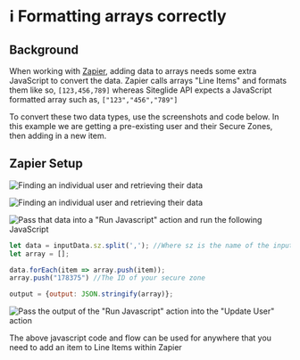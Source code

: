 # ℹ️ Formatting arrays correctly

## Background

When working with [Zapier](/developer-tools/zapier-integration.md), adding data to arrays needs some extra JavaScript to convert the data. Zapier calls arrays "Line Items" and formats them like so, `[123,456,789]` whereas Siteglide API expects a JavaScript formatted array such as, `["123","456","789"]`

To convert these two data types, use the screenshots and code below. In this example we are getting a pre-existing user and their Secure Zones, then adding in a new item.

## Zapier Setup

![Finding an individual user and retrieving their data](<../../.gitbook/assets/archbee\_uploads/-AMxd0CRDYGkCslIGDgoD\_Screen Shot 2021-01-07 at 21.05.08.png>)

![Finding an individual user and retrieving their data](../../.gitbook/assets/archbee\_uploads/-AM)

![Pass that data into a "Run Javascript" action and run the following JavaScript](<../../.gitbook/assets/archbee\_uploads/-AMxd0CRDYGkCslIGDgoD\_Screen Shot 2021-01-07 at 21.05.08.png>)

```javascript
let data = inputData.sz.split(','); //Where sz is the name of the input data you picked above
let array = [];

data.forEach(item => array.push(item));
array.push("178375") //The ID of your secure zone

output = {output: JSON.stringify(array)};
```

![Pass the output of the "Run Javascript" action into the "Update User" action](<../../.gitbook/assets/archbee\_uploads/z3nHyi\_3lNBW4Mbcl5b2n\_Screen Shot 2021-01-07 at 21.10.16.png>)

The above javascript code and flow can be used for anywhere that you need to add an item to Line Items within Zapier
